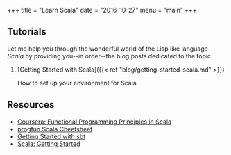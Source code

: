 +++
title = "Learn Scala"
date = "2016-10-27"
menu = "main"
+++

## Tutorials

Let me help you through the wonderful world of the Lisp like language *Scala* by providing you--in order--the blog posts dedicated to the topic.

 1. [Getting Started with Scala]({{< ref "blog/getting-started-scala.md" >}})
    
    How to set up your environment for Scala
    

## Resources

* [Coursera: Functional Programming Principles in Scala](https://www.coursera.org/learn/progfun1)
* [progfun Scala Cheetsheet](https://github.com/lampepfl/progfun-wiki/blob/gh-pages/CheatSheet.md)
* [Getting Started with sbt](http://www.scala-sbt.org/0.13/docs/Getting-Started.html)
* [Scala: Getting Started](http://www.scala-lang.org/documentation/getting-started.html)
